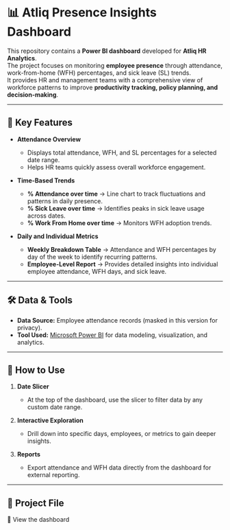 # 📊 Atliq Presence Insights Dashboard

This repository contains a **Power BI dashboard** developed for **Atliq HR Analytics**.  
The project focuses on monitoring **employee presence** through attendance, work-from-home (WFH) percentages, and sick leave (SL) trends.  
It provides HR and management teams with a comprehensive view of workforce patterns to improve **productivity tracking, policy planning, and decision-making**.  

---

## 🔑 Key Features

- **Attendance Overview**  
  - Displays total attendance, WFH, and SL percentages for a selected date range.  
  - Helps HR teams quickly assess overall workforce engagement.  

- **Time-Based Trends**  
  - **% Attendance over time** → Line chart to track fluctuations and patterns in daily presence.  
  - **% Sick Leave over time** → Identifies peaks in sick leave usage across dates.  
  - **% Work From Home over time** → Monitors WFH adoption trends.  

- **Daily and Individual Metrics**  
  - **Weekly Breakdown Table** → Attendance and WFH percentages by day of the week to identify recurring patterns.  
  - **Employee-Level Report** → Provides detailed insights into individual employee attendance, WFH days, and sick leave.  

---

## 🛠️ Data & Tools

- **Data Source:** Employee attendance records (masked in this version for privacy).  
- **Tool Used:** [Microsoft Power BI](https://powerbi.microsoft.com/) for data modeling, visualization, and analytics.  

---

## 📂 How to Use

1. **Date Slicer**  
   - At the top of the dashboard, use the slicer to filter data by any custom date range.  

2. **Interactive Exploration**  
   - Drill down into specific days, employees, or metrics to gain deeper insights.  

3. **Reports**  
   - Export attendance and WFH data directly from the dashboard for external reporting.  

---

## 📑 Project File

🔗 View the dashboard
